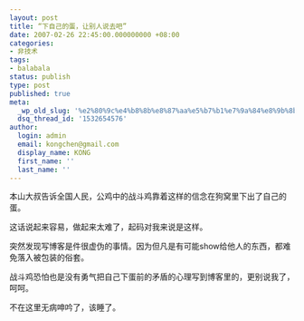 ```yaml
---
layout: post
title: “下自己的蛋，让别人说去吧”
date: 2007-02-26 22:45:00.000000000 +08:00
categories:
- 非技术
tags:
- balabala
status: publish
type: post
published: true
meta:
  _wp_old_slug: '%e2%80%9c%e4%b8%8b%e8%87%aa%e5%b7%b1%e7%9a%84%e8%9b%8b%ef%bc%8c%e8%ae%a9%e5%88%ab%e4%ba%ba%e8%af%b4%e5%8e%bb%e5%90%a7%e2%80%9d'
  dsq_thread_id: '1532654576'
author:
  login: admin
  email: kongchen@gmail.com
  display_name: KONG
  first_name: ''
  last_name: ''
---
```

本山大叔告诉全国人民，公鸡中的战斗鸡靠着这样的信念在狗窝里下出了自己的蛋。

这话说起来容易，做起来太难了，起码对我来说是这样。

突然发现写博客是件很虚伪的事情。因为但凡是有可能show给他人的东西，都难免落入被包装的俗套。

战斗鸡恐怕也是没有勇气把自己下蛋前的矛盾的心理写到博客里的，更别说我了，呵呵。

不在这里无病呻吟了，该睡了。